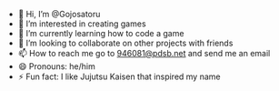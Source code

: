 - 👋 Hi, I’m @Gojosatoru
- 👀 I’m interested in creating games
- 🌱 I’m currently learning how to code a game
- 💞️ I’m looking to collaborate on other projects with friends
- 📫 How to reach me go to 946081@pdsb.net and send me an email
- 😄 Pronouns: he/him
- ⚡ Fun fact: I like Jujutsu Kaisen that inspired my name

<!---
Gojosatorubackshot/Gojosatorubackshot is a ✨ special ✨ repository because its `README.md` (this file) appears on your GitHub profile.
You can click the Preview link to take a look at your changes.
--->
